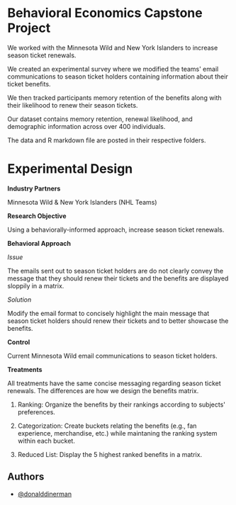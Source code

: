 # Behavioral Economics Capstone Project

We worked with the Minnesota Wild and New York
Islanders to increase season ticket renewals.

We created an experimental survey where we modified
the teams' email communications to season ticket 
holders containing information about their ticket 
benefits.

We then tracked participants memory retention of
the benefits along with their likelihood to renew 
their season tickets.

Our dataset contains memory retention, renewal 
likelihood, and demographic information across over 
400 individuals.

The data and R markdown file are posted in their
respective folders.

# Experimental Design

**Industry Partners**

Minnesota Wild & New York Islanders (NHL Teams)

**Research Objective**

Using a behaviorally-informed approach, increase season ticket renewals.

**Behavioral Approach**

*Issue*

The emails sent out to season ticket holders are do not clearly convey the message that they should renew their tickets and the benefits are displayed sloppily in a matrix.

*Solution*

Modify the email format to concisely highlight the main message that season ticket holders should renew their tickets and to better showcase the benefits.

**Control**

Current Minnesota Wild email communications to season ticket holders.

**Treatments**

All treatments have the same concise messaging regarding season ticket renewals. The differences are how we design the benefits matrix.

1. Ranking: Organize the benefits by their rankings according to subjects' preferences.

2. Categorization: Create buckets relating the benefits (e.g., fan experience, merchandise, etc.) while maintaning the ranking system within each bucket.

3. Reduced List: Display the 5 highest ranked benefits in a matrix.


## Authors

- [@donalddinerman](https://www.github.com/Donald-Dinerman)

